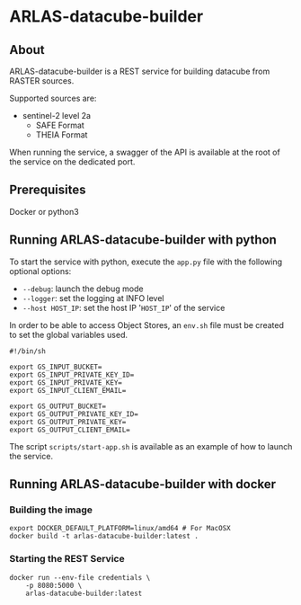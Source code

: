# ARLAS-datacube-builder

## About

ARLAS-datacube-builder is a REST service for building datacube from RASTER sources.

Supported sources are:
- sentinel-2 level 2a
    - SAFE Format
    - THEIA Format

When running the service, a swagger of the API is available at the root of the service on the dedicated port.

## Prerequisites

Docker or python3

## Running ARLAS-datacube-builder with python

To start the service with python, execute the `app.py` file with the following optional options:
- `--debug`: launch the debug mode
- `--logger`: set the logging at INFO level
- `--host HOST_IP`: set the host IP '`HOST_IP`' of the service

In order to be able to access Object Stores, an `env.sh` file must be created to set the global variables used.

```shell
#!/bin/sh

export GS_INPUT_BUCKET=
export GS_INPUT_PRIVATE_KEY_ID=
export GS_INPUT_PRIVATE_KEY=
export GS_INPUT_CLIENT_EMAIL=

export GS_OUTPUT_BUCKET=
export GS_OUTPUT_PRIVATE_KEY_ID=
export GS_OUTPUT_PRIVATE_KEY=
export GS_OUTPUT_CLIENT_EMAIL=
```

The script `scripts/start-app.sh` is available as an example of how to launch the service.

## Running ARLAS-datacube-builder with docker

### Building the image

```shell
export DOCKER_DEFAULT_PLATFORM=linux/amd64 # For MacOSX
docker build -t arlas-datacube-builder:latest .
```

### Starting the REST Service

```shell
docker run --env-file credentials \
    -p 8080:5000 \
    arlas-datacube-builder:latest
```

